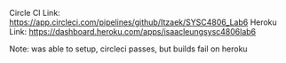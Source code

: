 Circle CI Link: https://app.circleci.com/pipelines/github/Itzaek/SYSC4806_Lab6
Heroku Link: https://dashboard.heroku.com/apps/isaacleungsysc4806lab6

Note: was able to setup, circleci passes, but builds fail on heroku
